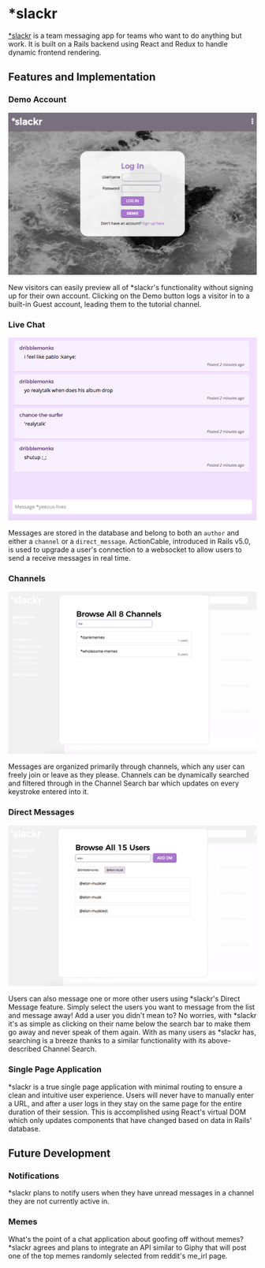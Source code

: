 # \*slackr

[\*slackr](https://slackrapp.herokuapp.com) is a team messaging app for teams who want to do anything but work. It is built on a Rails backend using React and Redux to handle dynamic frontend rendering.

## Features and Implementation

### Demo Account
![*slackr Splash Page](docs/screenshots/login.png)

New visitors can easily preview all of \*slackr's functionality without signing up for their own account. Clicking on the Demo button logs a visitor in to a built-in Guest account, leading them to the tutorial channel.

### Live Chat
![An example of a *slackr chatrooom](docs/screenshots/messaging.png)

Messages are stored in the database and belong to both an `author` and either a `channel` or a `direct_message`. ActionCable, introduced in Rails v5.0, is used to upgrade a user's connection to a websocket to allow users to send a receive messages in real time.

### Channels
![*slackr's Channel Search in action](docs/screenshots/channels.png)

Messages are organized primarily through channels, which any user can freely join or leave as they please. Channels can be dynamically searched and filtered through in the Channel Search bar which updates on every keystroke entered into it.

### Direct Messages
![*slackr lets you message whoever you want with Direct Messages](docs/screenshots/direct_messages.png)

Users can also message one or more other users using \*slackr's Direct Message feature. Simply select the users you want to message from the list and message away! Add a user you didn't mean to? No worries, with \*slackr it's as simple as clicking on their name below the search bar to make them go away and never speak of them again. With as many users as \*slackr has, searching is a breeze thanks to a similar functionality with its above-described Channel Search.

### Single Page Application

\*slackr is a true single page application with minimal routing to ensure a clean and intuitive user experience. Users will never have to manually enter a URL, and after a user logs in they stay on the same page for the entire duration of their session. This is accomplished using React's virtual DOM which only updates components that have changed based on data in Rails' database.

## Future Development

### Notifications

\*slackr plans to notify users when they have unread messages in a channel they are not currently active in.

### Memes

What's the point of a chat application about goofing off without memes? \*slackr agrees and plans to integrate an API similar to Giphy that will post one of the top memes randomly selected from reddit's me_irl page.
